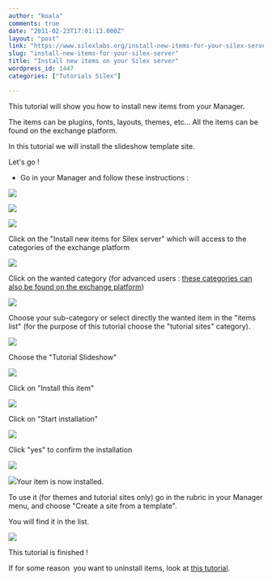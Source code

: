 ```yaml
---
author: "koala"
comments: true
date: "2011-02-23T17:01:13.000Z"
layout: "post"
link: "https://www.silexlabs.org/install-new-items-for-your-silex-server/"
slug: "install-new-items-for-your-silex-server"
title: "Install new items on your Silex server"
wordpress_id: 1447
categories: ["Tutorials Silex"]

---
```

This tutorial will show you how to install new items from your Manager.

The items can be plugins, fonts, layouts, themes, etc...
All the items can be found on the exchange platform.

In this tutorial we will install the slideshow template site.

Let's go !

<!-- more -->




  * Go in your Manager and follow these instructions :


![](https://www.silexlabs.org/wp-content/uploads/2011/02/select-upgrade-now21.png)

![](https://www.silexlabs.org/wp-content/uploads/2011/02/wait1.png)

![](https://www.silexlabs.org/wp-content/uploads/2011/02/install-new-items.png)

Click on the "Install new items for Silex server" which will access to the categories of the exchange platform

![](https://www.silexlabs.org/wp-content/uploads/2011/02/select-your-categorie.png)

Click on the wanted category (for advanced users : [these categories can also be found on the exchange platform](https://www.silexlabs.org/?cat=16))

![](https://www.silexlabs.org/wp-content/uploads/2011/02/select-your-categorie-or-item.png)

Choose your sub-category or select directly the wanted item in the "items list" (for the purpose of this tutorial choose the "tutorial sites" category).

![](https://www.silexlabs.org/wp-content/uploads/2011/02/choose-the-wanted-item.png)

Choose the "Tutorial Slideshow"

![](https://www.silexlabs.org/wp-content/uploads/2011/02/install-this-item.png)

Click on "Install this item"

![](https://www.silexlabs.org/wp-content/uploads/2011/02/start-installation.png)

Click on "Start installation"

![](https://www.silexlabs.org/wp-content/uploads/2011/02/confirm-the-installation.png)

Click "yes" to confirm the installation

![](https://www.silexlabs.org/wp-content/uploads/2011/02/wait-during-the-downloading.png)

![](https://www.silexlabs.org/wp-content/uploads/2011/02/the-item-is-installated.png)Your item is now installed.

To use it (for themes and tutorial sites only) go in the <Create> rubric in your Manager menu, and choose "Create a site from a template".

You will find it in the list.

![](https://www.silexlabs.org/wp-content/uploads/2011/02/go-in-create-rubric.png)

This tutorial is finished !

If for some reason  you want to uninstall items, look at [this tutorial](https://www.silexlabs.org/?p=1466).

